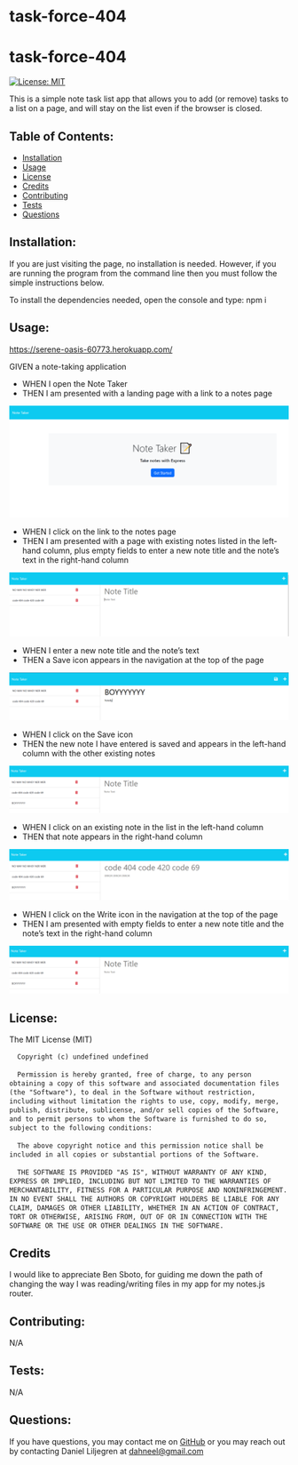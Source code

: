# task-force-404

# task-force-404
  [![License: MIT](https://img.shields.io/badge/License-MIT-yellow.svg)](https://opensource.org/licenses/MIT)

  This is a simple note task list app that allows you to add (or remove) tasks to a list on a page, and will stay on the list even if the browser is closed.
  ## Table of Contents:
  * [Installation](#installation)
  * [Usage](#usage)
  * [License](#license)
  * [Credits](#credits)
  * [Contributing](#contributing)
  * [Tests](#tests)
  * [Questions](#questions)
  ## Installation:
  If you are just visiting the page, no installation is needed.
  However, if you are running the program from the command line then you must follow the simple instructions below.

  To install the dependencies needed, open the console and type: npm i 
  ## Usage:

  https://serene-oasis-60773.herokuapp.com/

  GIVEN a note-taking application
  * WHEN I open the Note Taker
  * THEN I am presented with a landing page with a link to a notes page

  ![Home Page](./Assets/taskSS.png)

  * WHEN I click on the link to the notes page
  * THEN I am presented with a page with existing notes listed in the left-hand column,   plus empty fields to enter a new note title and the note’s text in the right-hand column
  
  ![Initial Notes Page](./Assets/taskSS1.png)

  * WHEN I enter a new note title and the note’s text
  * THEN a Save icon appears in the navigation at the top of the page

  ![Entering text and seeing save icon](./Assets/taskSS2.png)

  * WHEN I click on the Save icon
  * THEN the new note I have entered is saved and appears in the left-hand column with the other existing notes

  ![Note saved to list](./Assets/taskSS3.png)

  * WHEN I click on an existing note in the list in the left-hand column
  * THEN that note appears in the right-hand column

  ![Open an existing note](./Assets/taskSS4.png)

  * WHEN I click on the Write icon in the navigation at the top of the page
  * THEN I am presented with empty fields to enter a new note title and the note’s text in the right-hand column

  ![Empty fields for new note](./Assets/taskSS3.png)

  ## License:
  The MIT License (MIT)

      Copyright (c) undefined undefined
      
      Permission is hereby granted, free of charge, to any person obtaining a copy of this software and associated documentation files (the "Software"), to deal in the Software without restriction, including without limitation the rights to use, copy, modify, merge, publish, distribute, sublicense, and/or sell copies of the Software, and to permit persons to whom the Software is furnished to do so, subject to the following conditions:
      
      The above copyright notice and this permission notice shall be included in all copies or substantial portions of the Software.
      
      THE SOFTWARE IS PROVIDED "AS IS", WITHOUT WARRANTY OF ANY KIND, EXPRESS OR IMPLIED, INCLUDING BUT NOT LIMITED TO THE WARRANTIES OF MERCHANTABILITY, FITNESS FOR A PARTICULAR PURPOSE AND NONINFRINGEMENT. IN NO EVENT SHALL THE AUTHORS OR COPYRIGHT HOLDERS BE LIABLE FOR ANY CLAIM, DAMAGES OR OTHER LIABILITY, WHETHER IN AN ACTION OF CONTRACT, TORT OR OTHERWISE, ARISING FROM, OUT OF OR IN CONNECTION WITH THE SOFTWARE OR THE USE OR OTHER DEALINGS IN THE SOFTWARE.
  ## Credits
  I would like to appreciate Ben Sboto, for guiding me down the path of changing the way I was reading/writing files in my app for my notes.js router. 
  ## Contributing:
  N/A
  ## Tests:
  N/A
  ## Questions:
  If you have questions, you may contact me on [GitHub](https://github.com/d-lil) or you may reach out by contacting Daniel Liljegren at dahneel@gmail.com